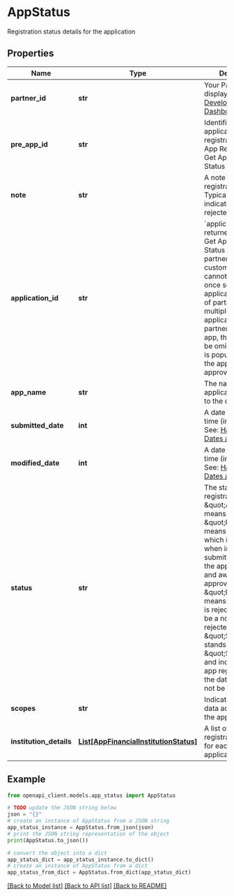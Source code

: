 # AppStatus

Registration status details for the application

## Properties

Name | Type | Description | Notes
------------ | ------------- | ------------- | -------------
**partner_id** | **str** | Your Partner ID displayed in the [Developer Dashboard](https://developer.mastercard.com/account/log-in) | 
**pre_app_id** | **str** | Identifier to track the application registration from the App Registration and Get App Registration Status APIs | 
**note** | **str** | A note on the registration. Typically used to indicate reasons for rejected apps. | [optional] 
**application_id** | **str** | &#x60;applicationId&#x60; value returned from the Get App Registration Status API and the partner assign the customers to. This cannot be changed once set. Only applicable in cases of partners with multiple registered applications. If the partner only has one app, this can usually be omitted. This field is populated after the app is in a status approved. | [optional] 
**app_name** | **str** | The name of the application assigned to the customer | 
**submitted_date** | **int** | A date in Unix epoch time (in seconds). See: [Handling Epoch Dates and Times](https://developer.mastercard.com/open-banking-us/documentation/codes-and-formats/). | 
**modified_date** | **int** | A date in Unix epoch time (in seconds). See: [Handling Epoch Dates and Times](https://developer.mastercard.com/open-banking-us/documentation/codes-and-formats/). | 
**status** | **str** | The status of an app registration request. \&quot;A\&quot; means approved. \&quot;P\&quot; means pending which is the status when initially submitted or when the app is modified and awaiting approval. \&quot;R\&quot; means rejected. If it is rejected there will be a note with the rejected reason. \&quot;S\&quot; stands for \&quot;Skipped\&quot; and indicates that app registration with the data provider will not be required. | 
**scopes** | **str** | Indicates scopes of data accessible to the app | [optional] 
**institution_details** | [**List[AppFinancialInstitutionStatus]**](AppFinancialInstitutionStatus.md) | A list of the registration status for each FI for the application | [optional] 

## Example

```python
from openapi_client.models.app_status import AppStatus

# TODO update the JSON string below
json = "{}"
# create an instance of AppStatus from a JSON string
app_status_instance = AppStatus.from_json(json)
# print the JSON string representation of the object
print(AppStatus.to_json())

# convert the object into a dict
app_status_dict = app_status_instance.to_dict()
# create an instance of AppStatus from a dict
app_status_from_dict = AppStatus.from_dict(app_status_dict)
```
[[Back to Model list]](../README.md#documentation-for-models) [[Back to API list]](../README.md#documentation-for-api-endpoints) [[Back to README]](../README.md)


